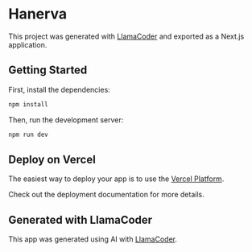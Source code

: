 # Hanerva

This project was generated with [LlamaCoder](https://llamacoder.io) and exported as a Next.js application.

## Getting Started

First, install the dependencies:

```bash
npm install
```

Then, run the development server:

```bash
npm run dev
```

## Deploy on Vercel

The easiest way to deploy your app is to use the [Vercel Platform](https://vercel.com/new).

Check out the deployment documentation for more details.

## Generated with LlamaCoder

This app was generated using AI with [LlamaCoder](https://llamacoder.io).
